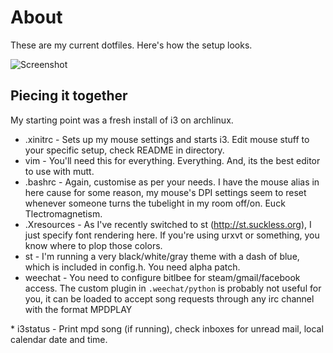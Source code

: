 # About
These are my current dotfiles. Here's how the setup looks.

![Screenshot](http://i.imgur.com/dgV6Re8.png)

## Piecing it together
My starting point was a fresh install of i3 on archlinux.

* .xinitrc - Sets up my mouse settings and starts i3. Edit mouse stuff to your specific setup, check README in directory.
* vim - You'll need this for everything. Everything. And, its the best editor to use with mutt.
* .bashrc - Again, customise as per your needs. I have the mouse alias in here cause for some reason, my mouse's
 DPI settings seem to reset whenever someone turns the tubelight in my room off/on. Euck Tlectromagnetism.
* .Xresources - As I've recently switched to st (http://st.suckless.org), I just specify font rendering here. If you're
 using urxvt or something, you know where to plop those colors.
* st - I'm running a very black/white/gray theme with a dash of blue, which is included in config.h. You need alpha
 patch.
* weechat -  You need to configure bitlbee for steam/gmail/facebook access. The custom plugin in `.weechat/python` is
 probably not useful for you, it can be loaded to accept song requests through any irc channel with the format MPDPLAY
 <name>
* i3status - Print mpd song (if running), check inboxes for unread mail, local calendar date and time.
